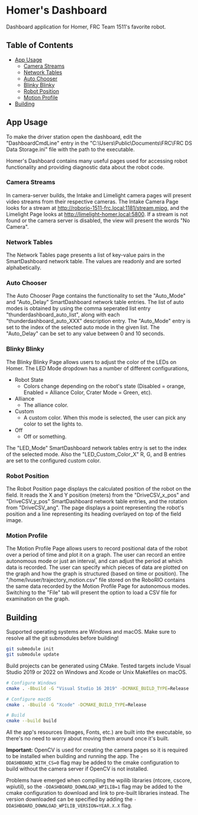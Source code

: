 # Homer's Dashboard
Dashboard application for Homer, FRC Team 1511's favorite robot.

## Table of Contents
* [App Usage](#app-usage)
  - [Camera Streams](#camera-streams)
  - [Network Tables](#network-tables)
  - [Auto Chooser](#auto-chooser)
  - [Blinky Blinky](#blinky-blinky)
  - [Robot Position](#robot-position)
  - [Motion Profile](#motion-profile)
* [Building](#building)

## App Usage
To make the driver station open the dashboard, edit the "DashboardCmdLine" entry in the "C:\Users\Public\Documents\FRC\FRC DS Data Storage.ini" file with the path to the executable.

Homer's Dashboard contains many useful pages used for accessing robot functionality and providing diagnostic data about the robot code.

### Camera Streams
In camera-server builds, the Intake and Limelight camera pages will present video streams from their respective cameras. The Intake Camera Page looks for a stream at http://roborio-1511-frc.local:1181/stream.mjpg, and the Limelight Page looks at http://limelight-homer.local:5800. If a stream is not found or the camera server is disabled, the view will present the words "No Camera".

### Network Tables
The Network Tables page presents a list of key-value pairs in the SmartDashboard network table. The values are readonly and are sorted alphabetically.

### Auto Chooser
The Auto Chooser Page contains the functionality to set the "Auto_Mode" and "Auto_Delay" SmartDashboard network table entries. The list of auto modes is obtained by using the comma seperated list entry "thunderdashboard_auto_list", along with each "thunderdashboard_auto_XXX" description entry. The "Auto_Mode" entry is set to the index of the selected auto mode in the given list. The "Auto_Delay" can be set to any value between 0 and 10 seconds.

### Blinky Blinky
The Blinky Blinky Page allows users to adjust the color of the LEDs on Homer. The LED Mode dropdown has a number of different configurations,
* Robot State
  - Colors change depending on the robot's state (Disabled = orange, Enabled = Alliance Color, Crater Mode = Green, etc).
* Alliance
  - The alliance color.
* Custom
  - A custom color. When this mode is selected, the user can pick any color to set the lights to.
* Off
  - Off or something.

The "LED_Mode" SmartDashboard network tables entry is set to the index of the selected mode. Also the "LED_Custom_Color_X" R, G, and B entries are set to the configured custom color.

### Robot Position
The Robot Position page displays the calculated position of the robot on the field. It reads the X and Y position (meters) from the "DriveCSV_x_pos" and "DriveCSV_y_pos" SmartDashboard network table entries, and the rotation from "DriveCSV_ang". The page displays a point representing the robot's position and a line representing its heading overlayed on top of the field image.

### Motion Profile
The Motion Profile Page allows users to record positional data of the robot over a period of time and plot it on a graph. The user can record an entire autonomous mode or just an interval, and can adjust the period at which data is recorded. The user can specify which pieces of data are plotted on the graph and how the graph is structured (based on time or position).
The "/home/lvuser/trajectory_motion.csv" file stored on the RoboRIO contains the same data recorded by the Motion Profile Page for autonomous modes. Switching to the "File" tab will present the option to load a CSV file for examination on the graph.

## Building
Supported operating systems are Windows and macOS. Make sure to resolve all the git submodules before building!
```bash
git submodule init
git submodule update
```
Build projects can be generated using CMake. Tested targets include Visual Studio 2019 or 2022 on Windows and Xcode or Unix Makefiles on macOS.
```bash
# Configure Windows
cmake . -Bbuild -G "Visual Studio 16 2019" -DCMAKE_BUILD_TYPE=Release
```
```bash
# Configure macOS
cmake . -Bbuild -G "Xcode" -DCMAKE_BUILD_TYPE=Release
```
```bash
# Build
cmake --build build
```
All the app's resources (Images, Fonts, etc.) are built into the executable, so there's no need to worry about moving them around once it's built.

__Important:__ OpenCV is used for creating the camera pages so it is required to be installed when building and running the app. The `-DDASHBOARD_WITH_CS=0` flag may be added to the cmake configuration to build without the camera server if OpenCV is not installed.

Problems have emerged when compiling the wpilib libraries (ntcore, cscore, wpiutil), so the `-DDASHBOARD_DOWNLOAD_WPILIB=1` flag may be added to the cmake configuration to download and link to pre-built libraries instead. The version downloaded can be specified by adding the `-DDASHBOARD_DOWNLOAD_WPILIB_VERSION=YEAR.X.X` flag.

